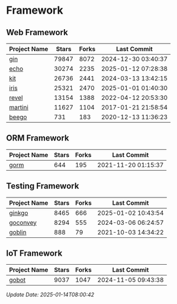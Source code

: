 # Framework

## Web Framework
| Project Name | Stars | Forks | Last Commit |
| ------------ | ----- | ----- | ----------- |
| [gin](https://github.com/gin-gonic/gin) | 79847 | 8072 | 2024-12-30 03:40:37 |
| [echo](https://github.com/labstack/echo) | 30274 | 2235 | 2025-01-12 07:28:38 |
| [kit](https://github.com/go-kit/kit) | 26736 | 2441 | 2024-03-13 13:42:15 |
| [iris](https://github.com/kataras/iris) | 25321 | 2470 | 2025-01-01 01:40:30 |
| [revel](https://github.com/revel/revel) | 13154 | 1388 | 2022-04-12 20:53:30 |
| [martini](https://github.com/go-martini/martini) | 11627 | 1104 | 2017-01-21 21:58:54 |
| [beego](https://github.com/astaxie/beego) | 731 | 183 | 2020-12-13 11:36:23 |

## ORM Framework
| Project Name | Stars | Forks | Last Commit |
| ------------ | ----- | ----- | ----------- |
| [gorm](https://github.com/jinzhu/gorm) | 644 | 195 | 2021-11-20 01:15:37 |

## Testing Framework
| Project Name | Stars | Forks | Last Commit |
| ------------ | ----- | ----- | ----------- |
| [ginkgo](https://github.com/onsi/ginkgo) | 8465 | 666 | 2025-01-02 10:43:54 |
| [goconvey](https://github.com/smartystreets/goconvey) | 8294 | 555 | 2024-03-06 06:24:57 |
| [goblin](https://github.com/franela/goblin) | 888 | 79 | 2021-10-03 14:34:22 |

## IoT Framework
| Project Name | Stars | Forks | Last Commit |
| ------------ | ----- | ----- | ----------- |
| [gobot](https://github.com/hybridgroup/gobot) | 9037 | 1047 | 2024-11-05 09:43:38 |

*Update Date: 2025-01-14T08:00:42*